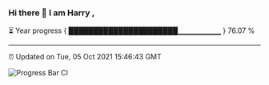 ### Hi there 👋 I am Harry , 

⏳ Year progress { ██████████████████████▁▁▁▁▁▁▁▁ } 76.07 %

---

⏰ Updated on Tue, 05 Oct 2021 15:46:43 GMT

![Progress Bar CI](https://github.com/duykhang68/duykhang68/workflows/Progress%20Bar%20CI/badge.svg)

